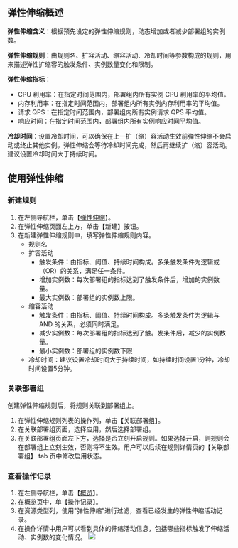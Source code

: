 ## 弹性伸缩概述

**弹性伸缩含义**：根据预先设定的弹性伸缩规则，动态增加或者减少部署组的实例数。

**弹性伸缩规则**：由规则名、扩容活动、缩容活动、冷却时间等参数构成的规则，用来描述弹性扩缩容的触发条件、实例数量变化和限制。

**弹性伸缩指标**：
- CPU 利用率：在指定时间范围内，部署组内所有实例 CPU 利用率的平均值。
- 内存利用率：在指定时间范围内，部署组内所有实例内存利用率的平均值。
- 请求 QPS：在指定时间范围内，部署组内所有实例请求 QPS 平均值。
- 响应时间：在指定时间范围内，部署组内所有实例响应时间平均值。

**冷却时间**：设置冷却时间，可以确保在上一扩（缩）容活动生效前弹性伸缩不会启动或终止其他实例。弹性伸缩会等待冷却时间完成，然后再继续扩（缩）容活动。建议设置冷却时间大于持续时间。



## 使用弹性伸缩

### 新建规则
1. 在左侧导航栏，单击【[弹性伸缩](https://console.cloud.tencent.com/tsf/scalable)】。
2. 在弹性伸缩页面左上方，单击【新建】按钮。
3. 在新建弹性伸缩规则中，填写弹性伸缩规则内容。
   - 规则名
   - 扩容活动
     - 触发条件：由指标、阈值、持续时间构成。多条触发条件为逻辑或（OR）的关系，满足任一条件。
     - 增加实例数：每次部署组的指标达到了触发条件后，增加的实例数量。
     - 最大实例数：部署组的实例数上限。
   - 缩容活动
     - 触发条件：由指标、阈值、持续时间构成。多条触发条件为逻辑与 AND 的关系，必须同时满足。
     - 减少实例数：每次部署组的指标达到了触。发条件后，减少的实例数量。
     - 最小实例数：部署组的实例数下限
   - 冷却时间：建议设置冷却时间大于持续时间，如持续时间设置1分钟，冷却时间设置5分钟。


### 关联部署组
创建弹性伸缩规则后，将规则关联到部署组上。
1. 在弹性伸缩规则列表的操作列，单击【关联部署组】。
2. 在关联部署组页面，选择应用，然后选择部署组。
3. 在关联部署组页面左下方，选择是否立刻开启规则。如果选择开启，则规则会在部署组上立刻生效，否则将不生效。用户可以后续在规则详情页的【关联部署组】 tab 页中修改启用状态。


### 查看操作记录
1. 在左侧导航栏，单击【[概览](https://console.cloud.tencent.com/tsf)】。
2. 在概览页中，单【操作记录】。
2. 在资源类型列，使用"弹性伸缩"进行过滤，查看已经发生的弹性伸缩活动记录。
3. 在操作详情中用户可以看到具体的伸缩活动信息，包括哪些指标触发了伸缩活动、实例数的变化情况。
	 ![](https://main.qcloudimg.com/raw/9e60a9009efacacd7641b587ac12a69e.png)

